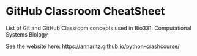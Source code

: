 # GitHub Classroom CheatSheet

List of Git and GitHub Classroom concepts used in Bio331: Computational Systems Biology

See the website here: https://annaritz.github.io/python-crashcourse/
